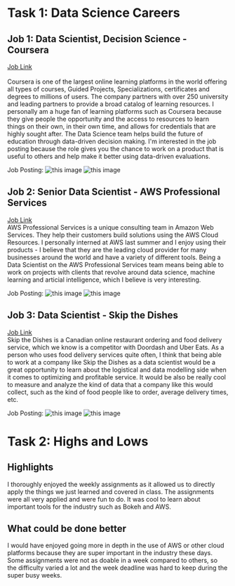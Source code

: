 # Task 1: Data Science Careers
## Job 1: Data Scientist, Decision Science - Coursera 
[Job Link](https://jobs.lever.co/coursera/8d31d02f-ef6b-4021-9a29-11a727192762)  
<br />
Coursera is one of the largest online learning platforms in the world offering all types of courses, Guided Projects, Specializations, certificates and degrees to millions of users. The company partners with over 250 university and leading partners to provide a broad catalog of learning resources. I personally am a huge fan of learning platforms such as Coursera because they give people the opportunity and the access to resources to learn things on their own, in their own time, and allows for credentials that are highly sought after. The Data Science team helps build the future of education through data-driven decision making. I'm interested in the job posting because the role gives you the chance to work on a product that is useful to others and help make it better using data-driven evaluations. 


Job Posting: 
![this image](./images/posting1.png)
![this image](./images/posting1.2.png)

## Job 2: Senior Data Scientist - AWS Professional Services 
[Job Link](https://www.amazon.jobs/en/jobs/1501502/senior-data-scientist-aws-professional-services)
<br />
AWS Professional Services is a unique consulting team in Amazon Web Services. They help their customers build solutions using the AWS Cloud Resources. I personally interned at AWS last summer and I enjoy using their products - I believe that they are the leading cloud provider for many businesses around the world and have a variety of different tools. Being a Data Scientist on the AWS Professional Services team means being able to work on projects with clients that revolve around data science, machine learning and articial intelligence, which I believe is very interesting. 

Job Posting: 
![this image](./images/posting2.png)
![this image](./images/posting2.2.png)

## Job 3: Data Scientist - Skip the Dishes
[Job Link](https://careers.justeattakeaway.com/global/en/job/R_017235/Data-Scientist?utm_source=indeed&utm_medium=earned_jobposting&utm_campaign=Data%20%26%20Analytics_CA_Winnipeg&utm_term=Data%20Scientist&utm_content=Winnipeg)
<br />
Skip the Dishes is a Canadian online restaurant ordering and food delivery service, which we know is a competitor with Doordash and Uber Eats. As a person who uses food delivery services quite often, I think that being able to work at a company like Skip the Dishes as a data scientist would be a great opportunity to learn about the logistical and data modelling side when it comes to optimizing and profitable service. It would be also be really cool to measure and analyze the kind of data that a company like this would collect, such as the kind of food people like to order, average delivery times, etc. 

Job Posting: 
![this image](./images/posting3.png)
![this image](./images/posting3.2.png)


# Task 2: Highs and Lows

## Highlights 
I thoroughly enjoyed the weekly assignments as it allowed us to directly apply the things we just learned and covered in class. The assignments were all very applied and were fun to do. It was cool to learn about important tools for the industry such as Bokeh and AWS. 

## What could be done better 
I would have enjoyed going more in depth in the use of AWS or other cloud platforms because they are super important in the industry these days. Some assignments were not as doable in a week compared to others, so the difficulty varied a lot and the week deadline was hard to keep during the super busy weeks. 